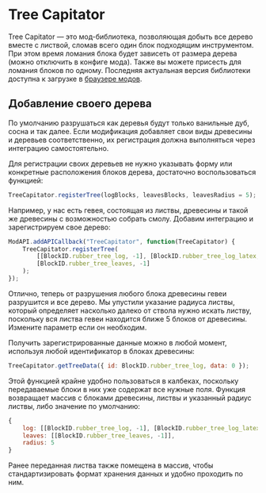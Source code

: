 # Tree Capitator

Tree Capitator — это мод-библиотека, позволяющая добыть все дерево вместе с листвой, сломав всего один блок подходящим инструментом. При этом время ломания блока будет зависеть от размера дерева (можно отключить в конфиге мода). Также вы можете присесть для ломания блоков по одному. Последняя актуальная версия библиотеки доступна к загрузке в [браузере модов](https://icmods.mineprogramming.org/mod?id=449).

## Добавление своего дерева

По умолчанию разрушаться как деревья будут только ванильные дуб, сосна и так далее. Если модификация добавляет свои виды древесины и деревьев соответственно, их регистрация должна выполняться через интеграцию самостоятельно.

Для регистрации своих деревьев не нужно указывать форму или конкретные расположения блоков дерева, достаточно воспользоваться функцией:

```js
TreeCapitator.registerTree(logBlocks, leavesBlocks, leavesRadius = 5);
```

Например, у нас есть гевея, состоящая из листвы, древесины и такой же древесины с возможностью собрать смолу. Добавим интеграцию и зарегистрируем свое дерево:

```js
ModAPI.addAPICallback("TreeCapitator", function(TreeCapitator) {
    TreeCapitator.registerTree(
        [[BlockID.rubber_tree_log, -1], [BlockID.rubber_tree_log_latex, -1]],
        [BlockID.rubber_tree_leaves, -1]
    );
});
```

Отлично, теперь от разрушения любого блока древесины гевеи разрушится и все дерево. Мы упустили указание радиуса листвы, который определяет насколько далеко от ствола нужно искать листву, поскольку вся листва гевеи находится ближе 5 блоков от древесины. Измените параметр если он необходим.

Получить зарегистрированные данные можно в любой момент, используя любой идентификатор в блоках древесины:

```js
TreeCapitator.getTreeData({ id: BlockID.rubber_tree_log, data: 0 });
```

Этой функцией крайне удобно пользоваться в калбеках, поскольку передаваемые блоки в них уже содержат все нужные поля. Функция возвращает массив с блоками древесины, листвы и указанный радиус листвы, либо значение по умолчанию:

```js
{
    log: [[BlockID.rubber_tree_log, -1], [BlockID.rubber_tree_log_latex, -1]],
    leaves: [[BlockID.rubber_tree_leaves, -1]],
    radius: 5
}
```

Ранее переданная листва также помещена в массив, чтобы стандартизировать формат хранения данных и удобно проходить по ним.
